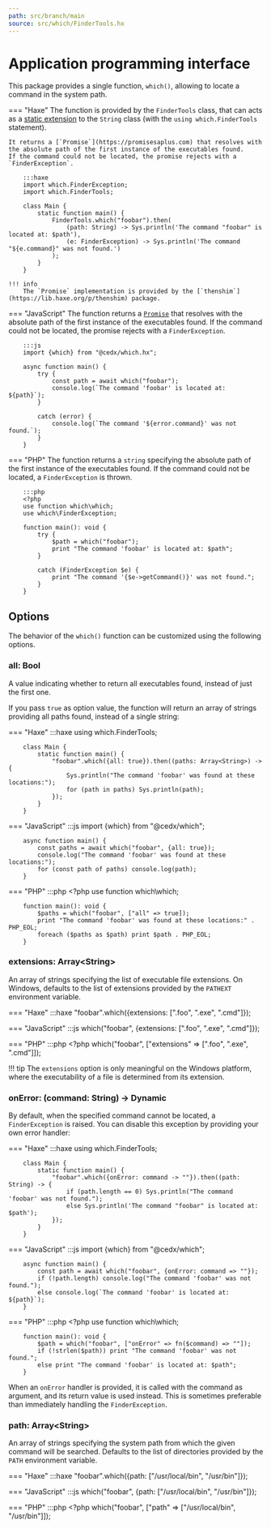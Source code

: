```yaml
---
path: src/branch/main
source: src/which/FinderTools.hx
---
```


# Application programming interface
This package provides a single function, `which()`, allowing to locate a command in the system path.

=== "Haxe"
	The function is provided by the `FinderTools` class,
	that can acts as a [static extension](https://haxe.org/manual/lf-static-extension.html) to the `String` class
	(with the `using which.FinderTools` statement).

	It returns a [`Promise`](https://promisesaplus.com) that resolves with the absolute path of the first instance of the executables found.
	If the command could not be located, the promise rejects with a `FinderException`.

		:::haxe
		import which.FinderException;
		import which.FinderTools;

		class Main {
			static function main() {
				FinderTools.which("foobar").then(
					(path: String) -> Sys.println('The command "foobar" is located at: $path'),
					(e: FinderException) -> Sys.println('The command "${e.command}" was not found.')
				);
			}
		}

	!!! info
		The `Promise` implementation is provided by the [`thenshim`](https://lib.haxe.org/p/thenshim) package.

=== "JavaScript"
	The function returns a [`Promise`](https://developer.mozilla.org/en-US/docs/Web/JavaScript/Reference/Global_Objects/Promise)
	that resolves with the absolute path of the first instance of the executables found.
	If the command could not be located, the promise rejects with a `FinderException`.

		:::js
		import {which} from "@cedx/which.hx";

		async function main() {
			try {
				const path = await which("foobar");
				console.log(`The command 'foobar' is located at: ${path}`);
			}

			catch (error) {
				console.log(`The command '${error.command}' was not found.`);
			}
		}

=== "PHP"
	The function returns a `string` specifying the absolute path of the first instance of the executables found.
	If the command could not be located, a `FinderException` is thrown.

		:::php
		<?php
		use function which\which;
		use which\FinderException;

		function main(): void {
			try {
				$path = which("foobar");
				print "The command 'foobar' is located at: $path";
			}

			catch (FinderException $e) {
				print "The command '{$e->getCommand()}' was not found.";
			}
		}

## Options
The behavior of the `which()` function can be customized using the following options.

### **all**: Bool
A value indicating whether to return all executables found, instead of just the first one.

If you pass `true` as option value, the function will return an array of strings providing all paths found, instead of a single string:

=== "Haxe"
		:::haxe
		using which.FinderTools;

		class Main {
			static function main() {
				"foobar".which({all: true}).then((paths: Array<String>) -> {
					Sys.println("The command 'foobar' was found at these locations:");
					for (path in paths) Sys.println(path);
				});
			}
		}

=== "JavaScript"
		:::js
		import {which} from "@cedx/which";

		async function main() {
			const paths = await which("foobar", {all: true});
			console.log("The command 'foobar' was found at these locations:");
			for (const path of paths) console.log(path);
		}

=== "PHP"
		:::php
		<?php
		use function which\which;

		function main(): void {
			$paths = which("foobar", ["all" => true]);
			print "The command 'foobar' was found at these locations:" . PHP_EOL;
			foreach ($paths as $path) print $path . PHP_EOL;
		}

### **extensions**: Array&lt;String&gt;
An array of strings specifying the list of executable file extensions.
On Windows, defaults to the list of extensions provided by the `PATHEXT` environment variable.

=== "Haxe"
		:::haxe
		"foobar".which({extensions: [".foo", ".exe", ".cmd"]});

=== "JavaScript"
		:::js
		which("foobar", {extensions: [".foo", ".exe", ".cmd"]});

=== "PHP"
		:::php
		<?php
		which("foobar", ["extensions" => [".foo", ".exe", ".cmd"]]);

!!! tip
	The `extensions` option is only meaningful on the Windows platform, where the executability of a file is determined from its extension.

### **onError**: (command: String) -> Dynamic
By default, when the specified command cannot be located, a `FinderException` is raised. You can disable this exception by providing your own error handler:

=== "Haxe"
		:::haxe
		using which.FinderTools;

		class Main {
			static function main() {
				"foobar".which({onError: command -> ""}).then((path: String) -> {
					if (path.length == 0) Sys.println("The command 'foobar' was not found.");
					else Sys.println('The command "foobar" is located at: $path');
				});
			}
		}

=== "JavaScript"
		:::js
		import {which} from "@cedx/which";

		async function main() {
			const path = await which("foobar", {onError: command => ""});
			if (!path.length) console.log("The command 'foobar' was not found.");
			else console.log(`The command 'foobar' is located at: ${path}`);
		}

=== "PHP"
		:::php
		<?php
		use function which\which;

		function main(): void {
			$path = which("foobar", ["onError" => fn($command) => ""]);
			if (!strlen($path)) print "The command 'foobar' was not found.";
			else print "The command 'foobar' is located at: $path";
		}

When an `onError` handler is provided, it is called with the command as argument, and its return value is used instead.
This is sometimes preferable than immediately handling the `FinderException`.

### **path**: Array&lt;String&gt;
An array of strings specifying the system path from which the given command will be searched.
Defaults to the list of directories provided by the `PATH` environment variable.

=== "Haxe"
		:::haxe
		"foobar".which({path: ["/usr/local/bin", "/usr/bin"]});

=== "JavaScript"
		:::js
		which("foobar", {path: ["/usr/local/bin", "/usr/bin"]});

=== "PHP"
		:::php
		<?php
		which("foobar", ["path" => ["/usr/local/bin", "/usr/bin"]]);
